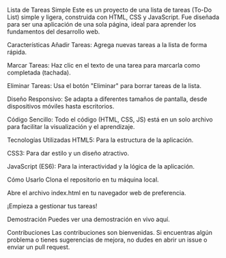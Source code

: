 Lista de Tareas Simple
Este es un proyecto de una lista de tareas (To-Do List) simple y ligera, construida con HTML, CSS y JavaScript. Fue diseñada para ser una aplicación de una sola página, ideal para aprender los fundamentos del desarrollo web.

Características
Añadir Tareas: Agrega nuevas tareas a la lista de forma rápida.

Marcar Tareas: Haz clic en el texto de una tarea para marcarla como completada (tachada).

Eliminar Tareas: Usa el botón "Eliminar" para borrar tareas de la lista.

Diseño Responsivo: Se adapta a diferentes tamaños de pantalla, desde dispositivos móviles hasta escritorios.

Código Sencillo: Todo el código (HTML, CSS, JS) está en un solo archivo para facilitar la visualización y el aprendizaje.

Tecnologías Utilizadas
HTML5: Para la estructura de la aplicación.

CSS3: Para dar estilo y un diseño atractivo.

JavaScript (ES6): Para la interactividad y la lógica de la aplicación.

Cómo Usarlo
Clona el repositorio en tu máquina local.

Abre el archivo index.html en tu navegador web de preferencia.

¡Empieza a gestionar tus tareas!

Demostración
Puedes ver una demostración en vivo aquí.

Contribuciones
Las contribuciones son bienvenidas. Si encuentras algún problema o tienes sugerencias de mejora, no dudes en abrir un issue o enviar un pull request.
